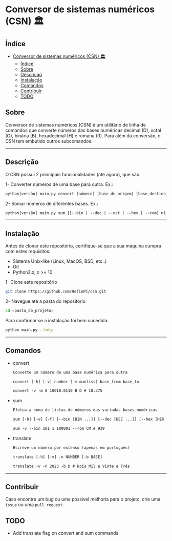 # Conversor de sistemas numéricos (CSN) 🏛️

## Índice

- [Conversor de sistemas numéricos (CSN) 🏛️](#conversor-de-sistemas-numéricos-csn-️)
  - [Índice](#índice)
  - [Sobre](#sobre)
  - [Descrição](#descrição)
  - [Instalação](#instalação)
  - [Comandos](#comandos)
  - [Contribuir](#contribuir)
  - [TODO](#todo)

## Sobre

Conversor de sistemas numéricos (CSN) é um utilitário de linha de comandos que converte números das bases numéricas decimal (D), octal (O), binária (B), hexadecimal (H) e romana (R). Para além da conversão, o CSN tem embutido outros subcomandos.

---

## Descrição

O CSN possui 2 principais funcionalidades (até agora), que são:

1- Converter números de uma base para outra. Ex.:
```txt
python[versão] main.py convert [número] [base_de_origem] [base_destino]
```

2- Somar números de diferentes bases. Ex.:
```txt
python[versão] main.py sum [[--bin | --dec | --oct | --hex | --rom] n1 n2 ... n*]
```

---

## Instalação

Antes de clonar este repositório, certifique-se que a sua máquina cumpra com estes requisitos:

- Sistema Unix-like (Linux, MacOS, BSD, etc..)
- Git
- Python3.x, x >= 10

1- Clone este repositório
```bash
git clone https://github.com/HelioPC/csn.git
```
2- Navegue até a pasta do repositório
```bash
cd <pasta_do_projeto>
```

Para confirmar se a instalação foi bem sucedida:

```bash
python main.py --help
```

---

## Comandos

- convert
  ```txt
  Converte um número de uma base numérica para outra
  ```
  ```txt
  convert [-h] [-v] number [-m mantiss] base_from base_to
  ```
  ```txt
  convert -v -m 8 10010.0110 B D # 18.375
  ```

- sum
  ```txt
  Efetua a soma de listas de números das variadas bases numéricas
  ```
  ```txt
  sum [-h] [-v] [-f] [--bin [BIN ...]] [--dec [DEC ...]] [--hex [HEX ...]] [--oct [OCT ...]] [--rom [ROM ...]]
  ```
  ```txt
  sum -v --bin 101 1 100001 --rom CM # 939
  ```

- translate
  ```txt
  Escreve um número por extenso (apenas em português)
  ```
  ```txt
  translate [-h] [-v] -n NUMBER [-b BASE]
  ```
  ```txt
  translate -v -n 2023 -b D # Dois Mil e Vinte e Três
  ```

---

## Contribuir

Caso encontre um bug ou uma possível melhoria para o projeto, crie uma `issue` ou uma `pull request`.

## TODO

- Add translate flag on convert and sum commands
